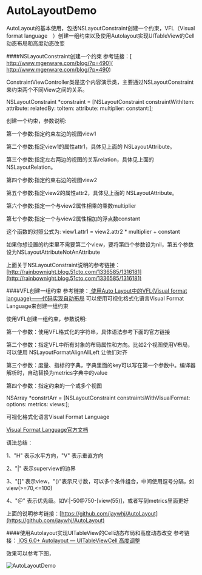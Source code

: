 # AutoLayoutDemo
AutoLayout的基本使用，包括NSLayoutConstraint创建一个约束，VFL（Visual format language　）创建一组约束以及使用Autolayout实现UITableView的Cell动态布局和高度动态改变

####NSLayoutConstraint创建一个约束
参考链接：[   http://www.mgenware.com/blog/?p=490](   http://www.mgenware.com/blog/?p=490)

ConstraintViewController类是这个内容演示类，主要通过NSLayoutConstraint来约束两个不同View之间的关系。

 NSLayoutConstraint *constraint = [NSLayoutConstraint
 constraintWithItem:
 attribute:
 relatedBy:
 toItem:
 attribute:
 multiplier:
 constant:];
 
 创建一个约束，参数说明:
 
 第一个参数:指定约束左边的视图view1
 
 第二个参数:指定view1的属性attr1，具体见上面的 NSLayoutAttribute。
 
 第三个参数:指定左右两边的视图的关系relation，具体见上面的 NSLayoutRelation。
 
 第四个参数:指定约束右边的视图view2
 
 第五个参数:指定view2的属性attr2，具体见上面的 NSLayoutAttribute。
 
 第六个参数:指定一个与view2属性相乘的乘数multiplier
 
 第七个参数:指定一个与view2属性相加的浮点数constant
 

这个函数的对照公式为: view1.attr1 = view2.attr2 * multiplier + constant

如果你想设置的约束里不需要第二个view，要将第四个参数设为nil，第五个参数设为NSLayoutAttributeNotAnAttribute

上面关于NSLayoutConstraint说明的参考链接：
[http://rainbownight.blog.51cto.com/1336585/1316181](http://rainbownight.blog.51cto.com/1336585/1316181)



####VFL创建一组约束
参考链接：[ 使用Auto Layout中的VFL(Visual format language)——代码实现自动布局]( http://www.cnblogs.com/wupei/p/4150626.html)
可以使用可视化格式化语言Visual Format Language来创建一组约束

使用VFL创建一组约束，参数说明:

 第一个参数：使用VFL格式化的字符串，具体语法参考下面的官方链接
 
 第二个参数：指定VFL中所有对象的布局属性和方向。比如2个视图使用V布局，可以使用 NSLayoutFormatAlignAllLeft 让他们对齐
 
 第三个参数：度量、指标的字典，字典里面的key可以写在第一个参数中。编译器解析时，自动替换为metrics字典中的value
 
 第四个参数：指定约束的一个或多个视图
 
 NSArray *constrtArr = [NSLayoutConstraint
 constraintsWithVisualFormat:
 options:
 metrics:
 views:];

可视化格式化语言Visual Format Language

[Visual Format Language官方文档](https://developer.apple.com/library/ios/documentation/UserExperience/Conceptual/AutolayoutPG/VisualFormatLanguage/VisualFormatLanguage.html#//apple_ref/doc/uid/TP40010853-CH3-SW1)


 语法总结：
 
 1、"H" 表示水平方向，"V" 表示垂直方向
 
 2、"|" 表示superview的边界
 
 3、"[]" 表示view，"()"表示尺寸数，可以多个条件组合，中间使用逗号分隔，如 view(>=70,<=100)
 
 4、"＠" 表示优先级。如V:|-50@750-[view(55)]，或者写到metrics里面更好


上面的说明参考链接：[https://github.com/jaywhj/AutoLayout](https://github.com/jaywhj/AutoLayout)


####使用Autolayout实现UITableView的Cell动态布局和高度动态改变
参考链接：[ IOS 6.0+ Autolayout — UITableViewCell 高度调整](http://my.oschina.net/carson6931/blog/363234)

效果可以参考下图，

![AutoLayoutDemo](http://7u2k5i.com1.z0.glb.clouddn.com/github_autolayoutdemo.png?imageMogr2/thumbnail/!50p) 
